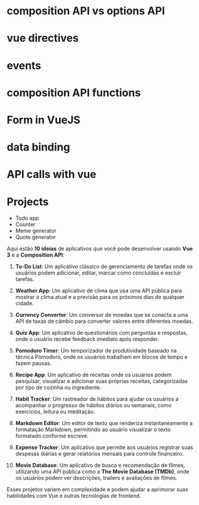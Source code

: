 # composition API vs options API 
# vue directives
# events
# composition API functions
# Form in VueJS
# data binding
# API calls with vue



# Projects
- Todo app
- Counter
- Meme generator
- Quote generator


Aqui estão **10 ideias** de aplicativos que você pode desenvolver usando **Vue 3** e a **Composition API**:

1. **To-Do List**: Um aplicativo clássico de gerenciamento de tarefas onde os usuários podem adicionar, editar, marcar como concluídas e excluir tarefas.
   
2. **Weather App**: Um aplicativo de clima que usa uma API pública para mostrar o clima atual e a previsão para os próximos dias de qualquer cidade.

3. **Currency Converter**: Um conversor de moedas que se conecta a uma API de taxas de câmbio para converter valores entre diferentes moedas.

4. **Quiz App**: Um aplicativo de questionários com perguntas e respostas, onde o usuário recebe feedback imediato após responder.

5. **Pomodoro Timer**: Um temporizador de produtividade baseado na técnica Pomodoro, onde os usuários trabalham em blocos de tempo e fazem pausas.

6. **Recipe App**: Um aplicativo de receitas onde os usuários podem pesquisar, visualizar e adicionar suas próprias receitas, categorizadas por tipo de cozinha ou ingrediente.

7. **Habit Tracker**: Um rastreador de hábitos para ajudar os usuários a acompanhar o progresso de hábitos diários ou semanais, como exercícios, leitura ou meditação.

8. **Markdown Editor**: Um editor de texto que renderiza instantaneamente a formatação Markdown, permitindo ao usuário visualizar o texto formatado conforme escreve.

9. **Expense Tracker**: Um aplicativo que permite aos usuários registrar suas despesas diárias e gerar relatórios mensais para controle financeiro.

10. **Movie Database**: Um aplicativo de busca e recomendação de filmes, utilizando uma API pública como a **The Movie Database (TMDb)**, onde os usuários podem ver descrições, trailers e avaliações de filmes.

Esses projetos variam em complexidade e podem ajudar a aprimorar suas habilidades com Vue e outras tecnologias de frontend.